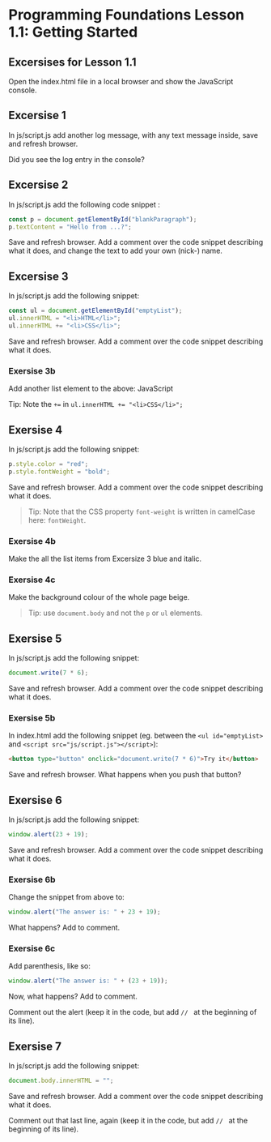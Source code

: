 # Programming Foundations Lesson 1.1: Getting Started

## Excersises for Lesson 1.1

Open the index.html file in a local browser and show the JavaScript console.

## Excersise 1
In js/script.js add another log message, with any text message inside, save and refresh browser.

Did you see the log entry in the console?

## Excersise 2
In js/script.js add the following code snippet : 
```js
const p = document.getElementById("blankParagraph");
p.textContent = "Hello from ...?";
```
Save and refresh browser. 
Add a comment over the code snippet describing what it does, and change the text to add your own (nick-) name.

## Excersise 3
In js/script.js add the following snippet: 
```js
const ul = document.getElementById("emptyList");
ul.innerHTML = "<li>HTML</li>";
ul.innerHTML += "<li>CSS</li>";
```
Save and refresh browser.
Add a comment over the code snippet describing what it does. 

### Exersise 3b
Add another list element to the above: JavaScript

Tip: Note the `+=` in `ul.innerHTML += "<li>CSS</li>";`

## Exersise 4

In js/script.js add the following snippet: 
```js
p.style.color = "red";
p.style.fontWeight = "bold";
```
Save and refresh browser.
Add a comment over the code snippet describing what it does. 

> Tip: Note that the CSS property `font-weight` is written in camelCase here: `fontWeight`.

### Exersise 4b

Make the all the list items from Excersize 3 blue and italic.

### Exersise 4c

Make the background colour of the whole page beige.

> Tip: use `document.body` and not the `p` or `ul` elements.

## Exersise 5

In js/script.js add the following snippet: 
```js
document.write(7 * 6);
```
Save and refresh browser.
Add a comment over the code snippet describing what it does.

### Exersise 5b

In index.html add the following snippet (eg. between the `<ul id="emptyList>` and `<script src="js/script.js"></script>`): 
```html
<button type="button" onclick="document.write(7 * 6)">Try it</button>
```
Save and refresh browser.
What happens when you push that button?

## Exersise 6

In js/script.js add the following snippet: 
```js
window.alert(23 + 19);
```
Save and refresh browser.
Add a comment over the code snippet describing what it does.

### Exersise 6b

Change the snippet from above to:
```js
window.alert("The answer is: " + 23 + 19);
```
What happens? Add to comment.

### Exersise 6c

Add parenthesis, like so:
```js
window.alert("The answer is: " + (23 + 19));
```
Now, what happens? Add to comment.

Comment out the alert (keep it in the code, but add `// ` at the beginning of its line).

## Exersise 7

In js/script.js add the following snippet: 

```js
document.body.innerHTML = "";
```
Save and refresh browser.
Add a comment over the code snippet describing what it does.

Comment out that last line, again (keep it in the code, but add `// ` at the beginning of its line).